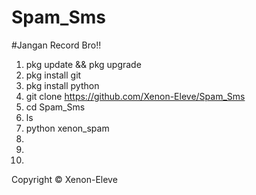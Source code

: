 # Spam_Sms



#Jangan Record Bro!!

1. pkg update && pkg upgrade
2. pkg install git
3. pkg install python
4. git clone https://github.com/Xenon-Eleve/Spam_Sms
5. cd Spam_Sms
6. ls
7. python xenon_spam
8.
9.
10.
Copyright ©️ Xenon-Eleve

